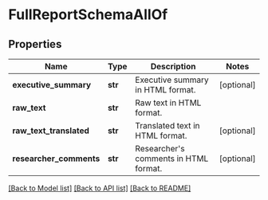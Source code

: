 # FullReportSchemaAllOf


## Properties
Name | Type | Description | Notes
------------ | ------------- | ------------- | -------------
**executive_summary** | **str** | Executive summary in HTML format. | [optional] 
**raw_text** | **str** | Raw text in HTML format. | 
**raw_text_translated** | **str** | Translated text in HTML format. | [optional] 
**researcher_comments** | **str** | Researcher&#39;s comments in HTML format. | [optional] 

[[Back to Model list]](../README.md#documentation-for-models) [[Back to API list]](../README.md#documentation-for-api-endpoints) [[Back to README]](../README.md)


